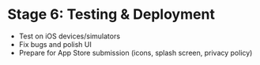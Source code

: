 # Stage 6: Testing & Deployment

- Test on iOS devices/simulators
- Fix bugs and polish UI
- Prepare for App Store submission (icons, splash screen, privacy policy)
